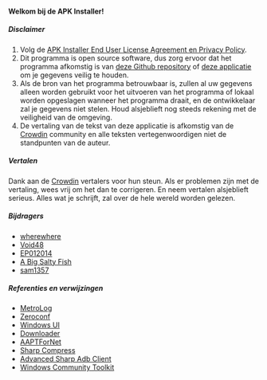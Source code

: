 #### Welkom bij de APK Installer!

##### Disclaimer
1. Volg de [APK Installer End User License Agreement en Privacy Policy](https://github.com/Paving-Base/APK-Installer/blob/main/Privacy.md).
2. Dit programma is open source software, dus zorg ervoor dat het programma afkomstig is van [deze Github repository](https://github.com/Paving-Base/APK-Installer) of [deze applicatie](https://www.microsoft.com/store/apps/9P2JFQ43FPPG) om je gegevens veilig te houden.
3. Als de bron van het programma betrouwbaar is, zullen al uw gegevens alleen worden gebruikt voor het uitvoeren van het programma of lokaal worden opgeslagen wanneer het programma draait, en de ontwikkelaar zal je gegevens niet stelen. Houd alsjeblieft nog steeds rekening met de veiligheid van de omgeving.
4. De vertaling van de tekst van deze applicatie is afkomstig van de [Crowdin](https://crowdin.com/project/APKInstaller "Crowdin") community en alle teksten vertegenwoordigen niet de standpunten van de auteur.

##### Vertalen
Dank aan de [Crowdin](https://crowdin.com/project/APKInstaller "Crowdin") vertalers voor hun steun. Als er problemen zijn met de vertaling, wees vrij om het dan te corrigeren. En neem vertalen alsjeblieft serieus. Alles wat je schrijft, zal over de hele wereld worden gelezen.

##### Bijdragers
- [wherewhere](https://github.com/wherewhere)
- [Void48](https://github.com/Void48)
- [EP012014](https://github.com/EP012014)
- [A Big Salty Fish](https://github.com/bigsaltyfishes)
- [sam1357](https://github.com/sam1357)

##### Referenties en verwijzingen
- [MetroLog](https://github.com/roubachof/MetroLog "MetroLog")
- [Zeroconf](https://github.com/novotnyllc/Zeroconf "Zeroconf")
- [Windows UI](https://github.com/microsoft/microsoft-ui-xaml "Windows UI")
- [Downloader](https://github.com/bezzad/Downloader "Downloader")
- [AAPTForNet](https://github.com/canheo136/QuickLook.Plugin.ApkViewer "AAPTForNet")
- [Sharp Compress](https://github.com/adamhathcock/sharpcompress "Sharp Compress")
- [Advanced Sharp Adb Client](https://github.com/yungd1plomat/AdvancedSharpAdbClient "Advanced Sharp Adb Client")
- [Windows Community Toolkit](https://github.com/CommunityToolkit/WindowsCommunityToolkit "Windows Community Toolkit")